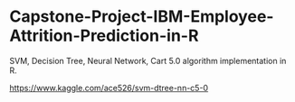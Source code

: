 # Capstone-Project-IBM-Employee-Attrition-Prediction-in-R
SVM, Decision Tree, Neural Network, Cart 5.0 algorithm implementation in R.

https://www.kaggle.com/ace526/svm-dtree-nn-c5-0
